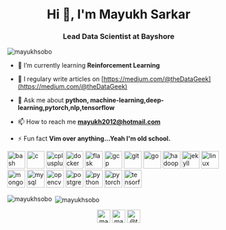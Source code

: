 <h1 align="center">Hi 👋, I'm Mayukh Sarkar</h1>
<h3 align="center">Lead Data Scientist at Bayshore</h3>

<p align="left"> <img src="https://komarev.com/ghpvc/?username=mayukhsobo" alt="mayukhsobo" /> </p>

- 🌱 I’m currently learning **Reinforcement Learning**

- 📝 I regulary write articles on [https://medium.com/@theDataGeek](https://medium.com/@theDataGeek)

- 💬 Ask me about **python, machine-learning,deep-learning,pytorch,nlp,tensorflow**

- 📫 How to reach me **mayukh2012@hotmail.com**

- ⚡ Fun fact **Vim over anything...Yeah I'm old school.**

<p align="left"><img src="https://www.vectorlogo.zone/logos/gnu_bash/gnu_bash-icon.svg" alt="bash" width="40" height="40"/> <img src="https://devicons.github.io/devicon/devicon.git/icons/c/c-original.svg" alt="c" width="40" height="40"/> <img src="https://devicons.github.io/devicon/devicon.git/icons/cplusplus/cplusplus-original.svg" alt="cplusplus" width="40" height="40"/> <img src="https://devicons.github.io/devicon/devicon.git/icons/docker/docker-original-wordmark.svg" alt="docker" width="40" height="40"/> <img src="https://www.vectorlogo.zone/logos/pocoo_flask/pocoo_flask-icon.svg" alt="flask" width="40" height="40"/> <img src="https://www.vectorlogo.zone/logos/google_cloud/google_cloud-icon.svg" alt="gcp" width="40" height="40"/> <img src="https://www.vectorlogo.zone/logos/git-scm/git-scm-icon.svg" alt="git" width="40" height="40"/> <img src="https://devicons.github.io/devicon/devicon.git/icons/go/go-original.svg" alt="go" width="40" height="40"/> <img src="https://www.vectorlogo.zone/logos/apache_hadoop/apache_hadoop-icon.svg" alt="hadoop" width="40" height="40"/> <img src="https://www.vectorlogo.zone/logos/jekyllrb/jekyllrb-icon.svg" alt="jekyll" width="40" height="40"/> <img src="https://devicons.github.io/devicon/devicon.git/icons/linux/linux-original.svg" alt="linux" width="40" height="40"/> <img src="https://devicons.github.io/devicon/devicon.git/icons/mongodb/mongodb-original-wordmark.svg" alt="mongodb" width="40" height="40"/> <img src="https://devicons.github.io/devicon/devicon.git/icons/mysql/mysql-original-wordmark.svg" alt="mysql" width="40" height="40"/> <img src="https://www.vectorlogo.zone/logos/opencv/opencv-icon.svg" alt="opencv" width="40" height="40"/> <img src="https://devicons.github.io/devicon/devicon.git/icons/postgresql/postgresql-original-wordmark.svg" alt="postgresql" width="40" height="40"/> <img src="https://devicons.github.io/devicon/devicon.git/icons/python/python-original.svg" alt="python" width="40" height="40"/> <img src="https://www.vectorlogo.zone/logos/pytorch/pytorch-icon.svg" alt="pytorch" width="40" height="40"/> <img src="https://www.vectorlogo.zone/logos/tensorflow/tensorflow-icon.svg" alt="tensorflow" width="40" height="40"/></p><p><img align="left" src="https://github-readme-stats.vercel.app/api/top-langs/?username=mayukhsobo&layout=compact&hide=html" alt="mayukhsobo" /></p>

<p>&nbsp;<img align="center" src="https://github-readme-stats.vercel.app/api?username=mayukhsobo&show_icons=true" alt="mayukhsobo" /></p>

<p align="center"> 
<a href="https://linkedin.com/in/mayukhsarkar" target="blank"><img align="center" src="https://cdn.jsdelivr.net/npm/simple-icons@3.0.1/icons/linkedin.svg" alt="mayukhsarkar" height="30" width="30" /></a>
<a href="https://stackoverflow.com/users/mayukh-sarkar" target="blank"><img align="center" src="https://cdn.jsdelivr.net/npm/simple-icons@3.0.1/icons/stackoverflow.svg" alt="mayukh-sarkar" height="30" width="30" /></a>
<a href="https://medium.com/@thedatageek" target="blank"><img align="center" src="https://cdn.jsdelivr.net/npm/simple-icons@3.0.1/icons/medium.svg" alt="@thedatageek" height="30" width="30" /></a>
</p>
